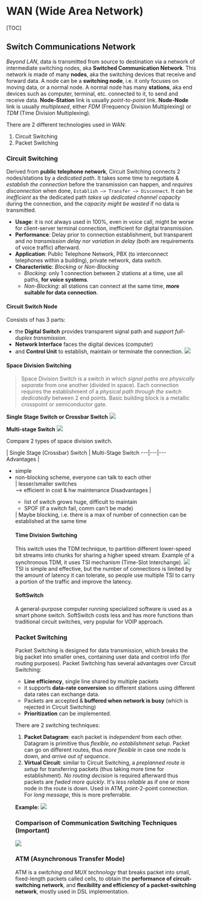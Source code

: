 # WAN (Wide Area Network)

[TOC]

## Switch Communications Network

_Beyond LAN_, data is transmitted from source to destination via a network of intermediate switching nodes, aka **Switched Communication Network**. 
This network is made of many **nodes**, aka the switching devices that receive and forward data. A node can be a **switching node**, i.e. it only focuses on moving data, or a normal node. 
A normal node has many **stations**, aka end devices such as computer, terminal, etc. connected to it, to send and receive data. 
**Node-Station** link is usually _point-to-point_ link.
**Node-Node** link is usually _multiplexed_, either _FDM_ (Frequency Division Multiplexing) or _TDM_ (Time Division Multiplexing).

There are 2 different technologies used in WAN: 

1. Circuit Switching
2. Packet Switching

### Circuit Switching

Derived from **public telephone network**, Circuit Switching connects 2 nodes/stations by a _dedicated path_. It takes some time to negotiate & _establish the connection_ before the transmission can happen, and _requires disconnection_ when done, `Establish –> Transfer –> Disconnect`. It can be _inefficient_ as the dedicated path _takes up dedicated channel capacity_ during the connection, and the _capacity might be wasted_ if no data is transmitted. 

* **Usage**: it is not always used in 100%, even in voice call, might be worse for client-server terminal connection, inefficient for digital transmission.
* **Performance**: Delay prior to connection establishment, but transparent and _no transmission delay nor variation in delay_ (both are requirements of voice traffic) afterward. 
* **Application**: Public Telephone Network, PBX (to interconnect telephones within a building), private network, data switch. 
* **Characteristic**: *Blocking* or *Non-Blocking*
	* _Blocking_: only 1 connection between 2 stations at a time, use all paths, **for voice systems**.
	* _Non-Blocking_: all stations can connect at the same time, **more suitable for data connection**.


#### Circuit Switch Node 
Consists of has 3 parts: 

* the **Digital Switch** provides transparent signal path and _support full-duplex transmission_.
* **Network Interface** faces the digital devices (computer)
* and **Control Unit** to establish, maintain or terminate the connection. 
![](https://i.imgur.com/NsePWZQ.png)

#### Space Division Switching
> Space Division Switch is a switch in which _signal paths are physically separate_ from one another (divided in space). Each connection requires the establishment of a _physical path through the switch dedicatedly_ between 2 end points. Basic building block is a metallic crosspoint or semiconductor gate.

**Single Stage Switch or Crossbar Switch**
![](https://i.imgur.com/kiWw4UZ.png)

**Multi-stage Switch**
![](https://i.imgur.com/aIbCRWq.png)

Compare 2 types of space division switch. 

 | Single Stage (Crossbar) Switch | Multi-Stage Switch
---|---|---
Advantages | <ul><li>simple</li><li>non-blocking scheme, everyone can talk to each other</li>| lesser/smaller switches <br/>–> efficient in cost & hw maintenance
Disadvantages | <ul><li>list of switch grows huge, difficult to maintain</li><li>SPOF (if a switch fail, comm can't be made)</li></ul> | Maybe blocking, i.e. there is a max of number of connection can be established at the same time

#### Time Division Switching
This switch uses the TDM technique, to partition different lower-speed bit streams into chunks for sharing a higher speed stream.
Example of a synchronous TDM, it uses TSI mechanism (Time-Slot Interchange).
![](https://i.imgur.com/SYuNfWo.png)
TSI is simple and effective, but the number of connections is limited by the amount of latency it can tolerate, so people use multiple TSI to carry a portion of the traffic and improve the latency.

#### SoftSwitch
A general-purpose computer running specialized software is used as a smart phone switch. 
SoftSwitch costs less and has more functions than traditional circuit switches, very popular for VOIP approach.


### Packet Switching
Packet Switching is designed for data transmission, which breaks the big packet into smaller ones, containing user data and control info (for routing purposes). Packet Switching has several advantages over Circuit Switching:

* **Line efficiency**, single line shared by multiple packets
* it supports **data-rate conversion** so different stations using different data rates can exchange data.
* Packets are accepted & **buffered when network is busy** (which is rejected in Circuit Switching)
* **Prioritization** can be implemented.

There are 2 switching techniques:

1. **Packet Datagram**: each packet is _independent_ from each other. Datagram is primitive thus _flexible_, _no establishment setup_. Packet can go on different routes, thus _more flexible_ in case one node is down, and _arrive out of sequence_.
2. **Virtual Circuit**: similar to Circuit Switching, a _preplanned route is setup_ for transferring packets (thus taking more time for establishment). _No routing decision_ is required afterward thus packets are _fwded more quickly_. It's _less reliable_ as if one or more node in the route is down. Used in ATM, point-2-point connection. For _long message_, this is more preferrable. 

**Example:**
![](https://dl.dropboxusercontent.com/u/24437878/screenshots/49ecf255-3e3b-47c5-b12e-c5492ef3d0a4.png)


### Comparison of Communication Switching Techniques (Important)
![](https://dl.dropboxusercontent.com/u/24437878/screenshots/5180b85f-8f2a-48ff-8947-63ee520ebaba.png)


### ATM (Asynchronous Transfer Mode)
ATM is a _switching and MUX technology_ that breaks packet into small, fixed-length packets called cells, to obtain the **performance of circuit-switching network**, and **flexibility and efficiency of a packet-switching network**, mostly used in DSL implementation.
